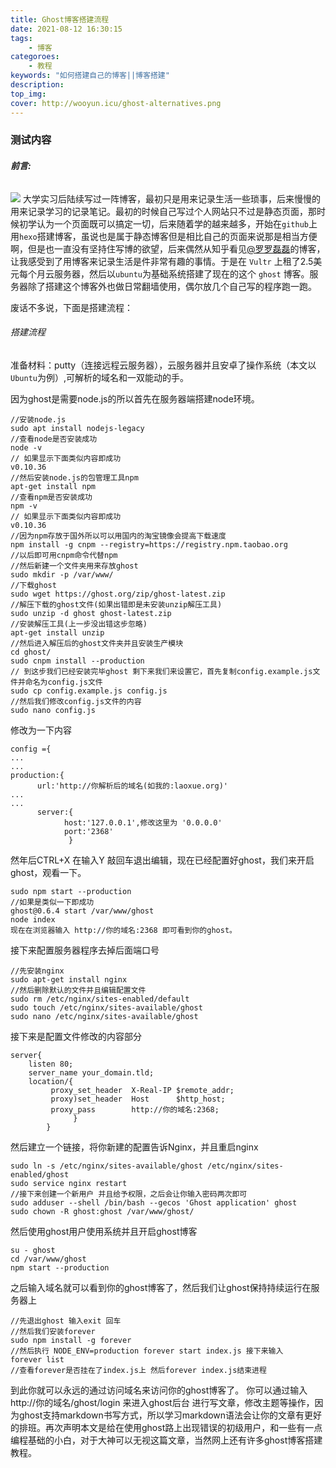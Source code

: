 ```yaml
---
title: Ghost博客搭建流程
date: 2021-08-12 16:30:15
tags:
    - 博客
categoroes:
    - 教程
keywords: "如何搭建自己的博客||博客搭建"
description: 
top_img:
cover: http://wooyun.icu/ghost-alternatives.png
---
```


### 测试内容

###### **前言:**
![](http://upload-images.jianshu.io/upload_images/3612487-2d9f7635d9119460.jpg?imageMogr2/auto-orient/strip%7CimageView2/2/w/1240)
大学实习后陆续写过一阵博客，最初只是用来记录生活一些琐事，后来慢慢的用来记录学习的记录笔记。最初的时候自己写过个人网站只不过是静态页面，那时候初学认为一个页面既可以搞定一切，后来随着学的越来越多，开始在`github`上用`hexo`搭建博客，虽说也是属于静态博客但是相比自己的页面来说那是相当方便啊，但是也一直没有坚持住写博的欲望，后来偶然从知乎看见[@罗罗磊磊](http://luolei.org)的博客，让我感受到了用博客来记录生活是件非常有趣的事情。于是在 `Vultr` 上租了2.5美元每个月云服务器，然后以`ubuntu`为基础系统搭建了现在的这个 `ghost` 博客。服务器除了搭建这个博客外也做日常翻墙使用，偶尔放几个自己写的程序跑一跑。

废话不多说，下面是搭建流程：
###### 搭建流程

准备材料：putty（连接远程云服务器），云服务器并且安卓了操作系统（本文以`Ubuntu`为例）,可解析的域名和一双能动的手。

因为ghost是需要node.js的所以首先在服务器端搭建node环境。

    //安装node.js
    sudo apt install nodejs-legacy   
    //查看node是否安装成功
    node -v    
    // 如果显示下面类似内容即成功
    v0.10.36
    //然后安装node.js的包管理工具npm
    apt-get install npm
    //查看npm是否安装成功
    npm -v    
    // 如果显示下面类似内容即成功
    v0.10.36
    //因为npm存放于国外所以可以用国内的淘宝镜像会提高下载速度
    npm install -g cnpm --registry=https://registry.npm.taobao.org
    //以后即可用cnpm命令代替npm
    //然后新建一个文件夹用来存放ghost
    sudo mkdir -p /var/www/
    //下载ghost
    sudo wget https://ghost.org/zip/ghost-latest.zip
    //解压下载的ghost文件(如果出错即是未安装unzip解压工具)
    sudo unzip -d ghost ghost-latest.zip
    //安装解压工具(上一步没出错这步忽略)
    apt-get install unzip
    //然后进入解压后的ghost文件夹并且安装生产模块
    cd ghost/
    sudo cnpm install --production
    // 到这步我们已经安装完毕ghost 剩下来我们来设置它，首先复制config.example.js文件并命名为config.js文件
    sudo cp config.example.js config.js
    //然后我们修改config.js文件的内容
    sudo nano config.js
修改为一下内容
    
    config ={
    ...
    ...
    production:{
          url:'http://你解析后的域名(如我的:laoxue.org)'
    ...
    ...
          server:{
                host:'127.0.0.1',修改这里为 '0.0.0.0'
                port:'2368'
                 }
然年后CTRL+X 在输入Y 敲回车退出编辑，现在已经配置好ghost，我们来开启ghost，观看一下。

    sudo npm start --production
    //如果是类似一下即成功
    ghost@0.6.4 start /var/www/ghost
    node index
    现在在浏览器输入 http://你的域名:2368 即可看到你的ghost。
接下来配置服务器程序去掉后面端口号

    //先安装nginx
    sudo apt-get install nginx
    //然后删除默认的文件并且编辑配置文件
    sudo rm /etc/nginx/sites-enabled/default
    sudo touch /etc/nginx/sites-available/ghost
    sudo nano /etc/nginx/sites-available/ghost

接下来是配置文件修改的内容部分
    
    server{
        listen 80;
        server_name your_domain.tld;
        location/{
             proxy_set_header  X-Real-IP $remote_addr;
             proxy)set_header  Host      $http_host;
             proxy_pass        http://你的域名:2368;
                  }
            }

然后建立一个链接，将你新建的配置告诉Nginx，并且重启nginx

    sudo ln -s /etc/nginx/sites-available/ghost /etc/nginx/sites-enabled/ghost
    sudo service nginx restart
    //接下来创建一个新用户 并且给予权限，之后会让你输入密码两次即可
    sudo adduser --shell /bin/bash --gecos 'Ghost application' ghost
    sudo chown -R ghost:ghost /var/www/ghost/

然后使用ghost用户使用系统并且开启ghost博客
   
    su - ghost
    cd /var/www/ghost
    npm start --production

之后输入域名就可以看到你的ghost博客了，然后我们让ghost保持持续运行在服务器上

    //先退出ghost 输入exit 回车
    //然后我们安装forever
    sudo npm install -g forever
    //然后执行 NODE_ENV=production forever start index.js 接下来输入
    forever list 
    //查看forever是否挂在了index.js上 然后forever index.js结束进程

到此你就可以永远的通过访问域名来访问你的ghost博客了。
你可以通过输入  http://你的域名/ghost/login  来进入ghost后台 进行写文章，修改主题等操作，因为ghost支持markdown书写方式，所以学习markdown语法会让你的文章有更好的排班。再次声明本文是给在使用ghost路上出现错误的初级用户，和一些有一点编程基础的小白，对于大神可以无视这篇文章，当然网上还有许多ghost博客搭建教程。
